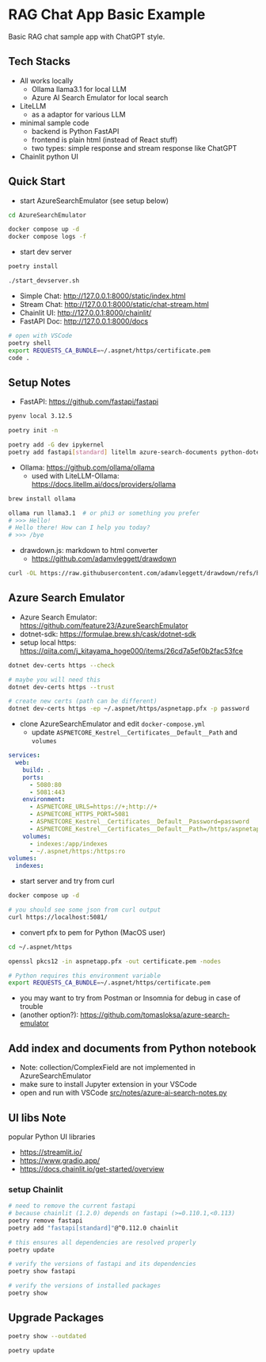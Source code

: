 # RAG Chat App Basic Example

Basic RAG chat sample app with ChatGPT style.

## Tech Stacks

* All works locally
  - Ollama llama3.1 for local LLM
  - Azure AI Search Emulator for local search
* LiteLLM
  - as a adaptor for various LLM
* minimal sample code
  - backend is Python FastAPI
  - frontend is plain html (instead of React stuff)
  - two types: simple response and stream response like ChatGPT
* Chainlit python UI

## Quick Start

* start AzureSearchEmulator (see setup below)

```bash
cd AzureSearchEmulator

docker compose up -d
docker compose logs -f
```

* start dev server

```bash
poetry install

./start_devserver.sh
```

* Simple Chat: http://127.0.0.1:8000/static/index.html
* Stream Chat: http://127.0.0.1:8000/static/chat-stream.html
* Chainlit UI: http://127.0.0.1:8000/chainlit/
* FastAPI Doc: http://127.0.0.1:8000/docs

```bash
# open with VSCode
poetry shell
export REQUESTS_CA_BUNDLE=~/.aspnet/https/certificate.pem
code .
```

## Setup Notes

* FastAPI: https://github.com/fastapi/fastapi

```bash
pyenv local 3.12.5

poetry init -n

poetry add -G dev ipykernel
poetry add fastapi[standard] litellm azure-search-documents python-dotenv
```

* Ollama: https://github.com/ollama/ollama
  - used with LiteLLM-Ollama: https://docs.litellm.ai/docs/providers/ollama

```bash
brew install ollama

ollama run llama3.1  # or phi3 or something you prefer
# >>> Hello!
# Hello there! How can I help you today?
# >>> /bye
```

* drawdown.js: markdown to html converter
  - https://github.com/adamvleggett/drawdown

```bash
curl -OL https://raw.githubusercontent.com/adamvleggett/drawdown/refs/heads/master/drawdown.js
```

## Azure Search Emulator

* Azure Search Emulator: https://github.com/feature23/AzureSearchEmulator
* dotnet-sdk: https://formulae.brew.sh/cask/dotnet-sdk
* setup local https: https://qiita.com/j_kitayama_hoge000/items/26cd7a5ef0b2fac53fce

```bash
dotnet dev-certs https --check

# maybe you will need this
dotnet dev-certs https --trust

# create new certs (path can be different)
dotnet dev-certs https -ep ~/.aspnet/https/aspnetapp.pfx -p password
```

* clone AzureSearchEmulator and edit `docker-compose.yml`
  - update `ASPNETCORE_Kestrel__Certificates__Default__Path` and `volumes`

```yaml
services:
  web:
    build: .
    ports:
      - 5080:80
      - 5081:443
    environment:
      - ASPNETCORE_URLS=https://+;http://+
      - ASPNETCORE_HTTPS_PORT=5081
      - ASPNETCORE_Kestrel__Certificates__Default__Password=password
      - ASPNETCORE_Kestrel__Certificates__Default__Path=/https/aspnetapp.pfx
    volumes:
      - indexes:/app/indexes
      - ~/.aspnet/https:/https:ro
volumes:
  indexes:
```

* start server and try from curl

```bash
docker compose up -d

# you should see some json from curl output
curl https://localhost:5081/
```

* convert pfx to pem for Python (MacOS user)

```bash
cd ~/.aspnet/https

openssl pkcs12 -in aspnetapp.pfx -out certificate.pem -nodes

# Python requires this environment variable
export REQUESTS_CA_BUNDLE=~/.aspnet/https/certificate.pem
```

* you may want to try from Postman or Insomnia for debug in case of trouble
* (another option?): https://github.com/tomasloksa/azure-search-emulator

## Add index and documents from Python notebook

* Note: collection/ComplexField are not implemented in AzureSearchEmulator
* make sure to install Jupyter extension in your VSCode
* open and run with VSCode [src/notes/azure-ai-search-notes.py](src/notes/azure-ai-search-notes.py)

## UI libs Note

popular Python UI libraries

* https://streamlit.io/
* https://www.gradio.app/
* https://docs.chainlit.io/get-started/overview

### setup Chainlit

```bash
# need to remove the current fastapi
# because chainlit (1.2.0) depends on fastapi (>=0.110.1,<0.113)
poetry remove fastapi
poetry add "fastapi[standard]"@^0.112.0 chainlit

# this ensures all dependencies are resolved properly
poetry update

# verify the versions of fastapi and its dependencies
poetry show fastapi

# verify the versions of installed packages
poetry show
```

## Upgrade Packages

```bash
poetry show --outdated

poetry update
```
